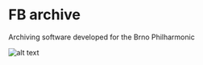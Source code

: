 # FB archive
Archiving software developed for the Brno Philharmonic

![alt text](https://is.muni.cz/www/409956/fb-archive.png)
